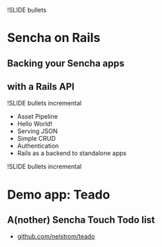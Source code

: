 !SLIDE bullets

# Sencha on Rails
## Backing your Sencha apps
## with a Rails API

!SLIDE bullets incremental

* Asset Pipeline
* Hello World!
* Serving JSON
* Simple CRUD
* Authentication
* Rails as a backend to standalone apps

!SLIDE bullets incremental

# Demo app: Teado
## A(nother) Sencha Touch Todo list

* [github.com/nelstrom/teado][teado]

[teado]: http://github.com/nelstrom/teado
